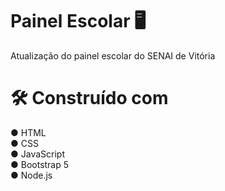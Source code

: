 # Painel Escolar 🖥
Atualização do painel escolar do SENAI de Vitória 
# 🛠 Construído com
● HTML <br>
● CSS <br>
● JavaScript <br>
● Bootstrap 5 <br>
● Node.js <br>
